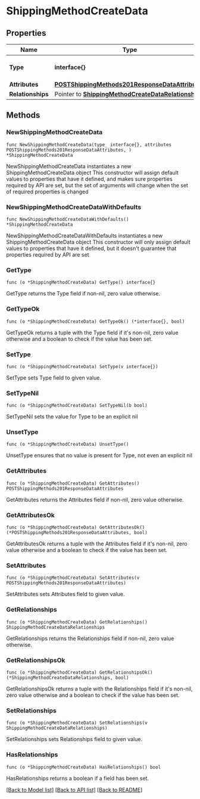 # ShippingMethodCreateData

## Properties

Name | Type | Description | Notes
------------ | ------------- | ------------- | -------------
**Type** | **interface{}** | The resource&#39;s type | 
**Attributes** | [**POSTShippingMethods201ResponseDataAttributes**](POSTShippingMethods201ResponseDataAttributes.md) |  | 
**Relationships** | Pointer to [**ShippingMethodCreateDataRelationships**](ShippingMethodCreateDataRelationships.md) |  | [optional] 

## Methods

### NewShippingMethodCreateData

`func NewShippingMethodCreateData(type_ interface{}, attributes POSTShippingMethods201ResponseDataAttributes, ) *ShippingMethodCreateData`

NewShippingMethodCreateData instantiates a new ShippingMethodCreateData object
This constructor will assign default values to properties that have it defined,
and makes sure properties required by API are set, but the set of arguments
will change when the set of required properties is changed

### NewShippingMethodCreateDataWithDefaults

`func NewShippingMethodCreateDataWithDefaults() *ShippingMethodCreateData`

NewShippingMethodCreateDataWithDefaults instantiates a new ShippingMethodCreateData object
This constructor will only assign default values to properties that have it defined,
but it doesn't guarantee that properties required by API are set

### GetType

`func (o *ShippingMethodCreateData) GetType() interface{}`

GetType returns the Type field if non-nil, zero value otherwise.

### GetTypeOk

`func (o *ShippingMethodCreateData) GetTypeOk() (*interface{}, bool)`

GetTypeOk returns a tuple with the Type field if it's non-nil, zero value otherwise
and a boolean to check if the value has been set.

### SetType

`func (o *ShippingMethodCreateData) SetType(v interface{})`

SetType sets Type field to given value.


### SetTypeNil

`func (o *ShippingMethodCreateData) SetTypeNil(b bool)`

 SetTypeNil sets the value for Type to be an explicit nil

### UnsetType
`func (o *ShippingMethodCreateData) UnsetType()`

UnsetType ensures that no value is present for Type, not even an explicit nil
### GetAttributes

`func (o *ShippingMethodCreateData) GetAttributes() POSTShippingMethods201ResponseDataAttributes`

GetAttributes returns the Attributes field if non-nil, zero value otherwise.

### GetAttributesOk

`func (o *ShippingMethodCreateData) GetAttributesOk() (*POSTShippingMethods201ResponseDataAttributes, bool)`

GetAttributesOk returns a tuple with the Attributes field if it's non-nil, zero value otherwise
and a boolean to check if the value has been set.

### SetAttributes

`func (o *ShippingMethodCreateData) SetAttributes(v POSTShippingMethods201ResponseDataAttributes)`

SetAttributes sets Attributes field to given value.


### GetRelationships

`func (o *ShippingMethodCreateData) GetRelationships() ShippingMethodCreateDataRelationships`

GetRelationships returns the Relationships field if non-nil, zero value otherwise.

### GetRelationshipsOk

`func (o *ShippingMethodCreateData) GetRelationshipsOk() (*ShippingMethodCreateDataRelationships, bool)`

GetRelationshipsOk returns a tuple with the Relationships field if it's non-nil, zero value otherwise
and a boolean to check if the value has been set.

### SetRelationships

`func (o *ShippingMethodCreateData) SetRelationships(v ShippingMethodCreateDataRelationships)`

SetRelationships sets Relationships field to given value.

### HasRelationships

`func (o *ShippingMethodCreateData) HasRelationships() bool`

HasRelationships returns a boolean if a field has been set.


[[Back to Model list]](../README.md#documentation-for-models) [[Back to API list]](../README.md#documentation-for-api-endpoints) [[Back to README]](../README.md)


